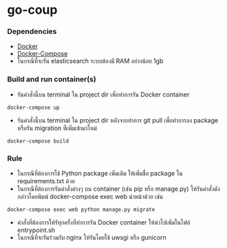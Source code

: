 # go-coup

### Dependencies

* [Docker](https://docs.docker.com/engine/installation/)
* [Docker-Compose](https://docs.docker.com/compose/install/)
* ในกรณีที่จะรัน elasticsearch ระบบต้องมี RAM อย่างน้อย 1gb

### Build and run container(s)

* รันคำสั่งนี้บน terminal ใน project dir เพื่อทำการรัน Docker container
```shell
docker-compose up
```

* รันคำสั่งนี้บน terminal ใน project dir หลังจากทำการ git pull เพื่อทำการลง package หรือรัน migration ที่เพิ่มเข้ามาใหม่
```shell
docker-compose build
```

### Rule
* ในกรณีที่ต้องการใช้ Python package เพิ่มเติม ให้เพิ่มชื่อ package ใน requirements.txt ด้วย
* ในกรณีที่ต้องการรันคำสั่งต่างๆ บน container (เช่น pip หรือ manage.py) ให้รันคำสั่งดังกล่าวโดยพิมพ์ docker-compose exec web นำหน้าด้วย เช่น

```shell
docker-compose exec web python manage.py migrate
```

* คำสั่งที่ต้องการให้รัทุกครั้งที่ทำการรัน Docker container ให้นำไปเพิ่มในไฟล์ entrypoint.sh
* ในกรณีที่จะรันร่วมกับ nginx ให้รันโดยใช้ uwsgi หรือ gunicorn
